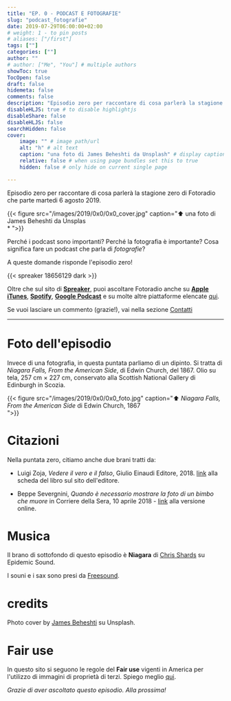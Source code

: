 ```yaml
---
title: "EP. 0 - PODCAST E FOTOGRAFIE"
slug: "podcast_fotografie"
date: 2019-07-29T06:00:00+02:00
# weight: 1 - to pin posts
# aliases: ["/first"]
tags: [""]
categories: [""]
author: ""
# author: ["Me", "You"] # multiple authors
showToc: true
TocOpen: false
draft: false
hidemeta: false
comments: false
description: "Episodio zero per raccontare di cosa parlerà la stagione zero di Fotoradio."
disableHLJS: true # to disable highlightjs
disableShare: false
disableHLJS: false
searchHidden: false
cover:
    image: "" # image path/url
    alt: "h" # alt text
    caption: "una foto di James Beheshti da Unsplash" # display caption under cover
    relative: false # when using page bundles set this to true
    hidden: false # only hide on current single page

---
```


Episodio zero per raccontare di cosa parlerà la stagione zero di Fotoradio che parte martedi 6 agosto 2019.

<!--more-->

{{< figure src="/images/2019/0x0/0x0_cover.jpg" caption="⬆︎ una foto di James Beheshti da Unsplas<br>* ">}}


Perché i podcast sono importanti? Perché la fotografia è importante? Cosa significa fare un podcast che parla di _fotografie_?

A queste domande risponde l'episodio zero!

{{< spreaker 18656129 dark >}}

Oltre che sul sito di [**Spreaker**](https://www.spreaker.com/), puoi ascoltare Fotoradio anche su
[**Apple iTunes**](https://links.fotoradio.info/apple), [**Spotify**](https://links.fotoradio.info/spotify), [**Google Podcast**](https://links.fotoradio.info/google) e su molte altre piattaforme elencate [qui](/static_page/listen/).

Se vuoi lasciare un commento (grazie!), vai nella sezione [Contatti](/contact/)

- - -

# Foto dell'episodio
Invece di una fotografia, in questa puntata parliamo di un dipinto. Si tratta di _Niagara Falls, From the American Side_,  di Edwin Church, del 1867. Olio su tela, 257 cm × 227 cm, conservato alla Scottish National Gallery di Edinburgh in Scozia.

{{< figure src="/images/2019/0x0/0x0_foto.jpg" caption="⬆︎ _Niagara Falls, From the American Side_ di Edwin Church, 1867<br> ">}}





# Citazioni
Nella puntata zero, citiamo anche due brani tratti da:

- Luigi Zoja, *Vedere il vero e il falso*, Giulio Einaudi Editore, 2018. [link](https://www.einaudi.it/catalogo-libri/problemi-contemporanei/vedere-il-vero-e-il-falso-luigi-zoja-9788806232788/) alla scheda del libro sul sito dell'editore.

- Beppe Severgnini, *Quando è necessario mostrare la foto di un bimbo che muore* in Corriere della Sera, 10 aprile 2018 - [link](https://www.corriere.it/esteri/18_aprile_10/siria-mostrare-foto-un-bimbo-che-muore-b4fd6eca-3c2f-11e8-b32d-1ffee392ceeb.shtml) alla versione online.


# Musica
Il brano di sottofondo di questo episodio è **Niagara** di [Chris Shards](https://www.epidemicsound.com/search/?term=Chris%20Shards) su Epidemic Sound.

I souni e i sax sono presi da [Freesound](https://freesound.org).


# credits
Photo cover by [James Beheshti](https://unsplash.com/@jb2018?utm_source=unsplash&utm_medium=referral&utm_content=creditCopyText) su Unsplash.


<!--
### Errata corrige
-->


# Fair use
In questo sito si seguono le regole del **Fair use** vigenti in America per l'utilizzo di immagini di proprietà di terzi. Spiego meglio [qui](/static_page/fair_use/).



_Grazie di aver ascoltato questo episodio. Alla prossima!_
